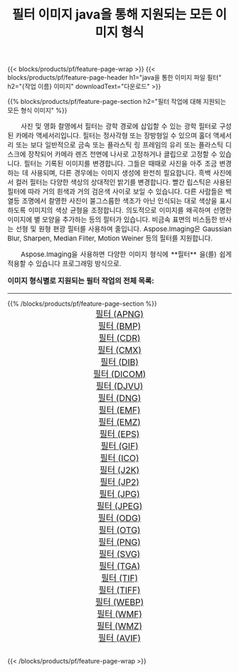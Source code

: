 ﻿---
title: 필터 이미지 java을 통해 지원되는 모든 이미지 형식 
weight: 3920
url: /ko/java/filter/ 
lang: ko
langdirlevel: 2
locales: zh-hans,ja,it,ru,de,es,fr,nl,id,lt,pl,pt,vi,tr,ko,zh-hant,ar,hi,th,sv,cs,uk,he
description: Aspose.Imaging을 사용하면 java을 통해 쉽게 필터 이미지를 만들 수 있습니다.
---

{{< blocks/products/pf/feature-page-wrap >}}
{{< blocks/products/pf/feature-page-header h1="java을 통한 이미지 파일 필터" h2="{작업 이름} 이미지" downloadText="다운로드" >}}


{{% blocks/products/pf/feature-page-section  h2="필터 작업에 대해 지원되는 모든 형식 이미지" %}}
<p align="justify" style="text-indent:2em;font-size:15px;">
사진 및 영화 촬영에서 필터는 광학 경로에 삽입할 수 있는 광학 필터로 구성된 카메라 액세서리입니다. 필터는 정사각형 또는 장방형일 수 있으며 홀더 액세서리 또는 보다 일반적으로 금속 또는 플라스틱 링 프레임의 유리 또는 플라스틱 디스크에 장착되어 카메라 렌즈 전면에 나사로 고정하거나 클립으로 고정할 수 있습니다. 필터는 기록된 이미지를 변경합니다. 그들은 때때로 사진을 아주 조금 변경하는 데 사용되며, 다른 경우에는 이미지 생성에 완전히 필요합니다. 흑백 사진에서 컬러 필터는 다양한 색상의 상대적인 밝기를 변경합니다. 빨간 립스틱은 사용된 필터에 따라 거의 흰색과 거의 검은색 사이로 보일 수 있습니다. 다른 사람들은 백열등 조명에서 촬영한 사진이 불그스름한 색조가 아닌 인식되는 대로 색상을 표시하도록 이미지의 색상 균형을 조정합니다. 의도적으로 이미지를 왜곡하여 선명한 이미지에 별 모양을 추가하는 등의 필터가 있습니다. 비금속 표면의 비스듬한 반사는 선형 및 원형 편광 필터를 사용하여 줄입니다. Aspose.Imaging은 Gaussian Blur, Sharpen, Median Filter, Motion Weiner 등의 필터를 지원합니다.
</p>
<p align="justify" style="text-indent:2em;font-size:15px;">
Aspose.Imaging을 사용하면 다양한 이미지 형식에 **필터** 을(를) 쉽게 적용할 수 있습니다 프로그래밍 방식으로. 
</p>
<h3 style="margin-top:16px;">
이미지 형식별로 지원되는 필터 작업의 전체 목록:
</h3>
<hr/>
{{% /blocks/products/pf/feature-page-section %}}
<div class="container-fluid productfamilypage bg-gray">
    <div class="convertypes bg-gray agp-content section">
        <div class="container">
		<div class="row other-converters" style="gap: 10px;font-size: 19px;text-align:center;">
		    <div class='col-md-3 other-converter remove-lp remove-rp'><a href="/imaging/ko/java/filter/apng/" style="padding:15px;">필터 (APNG)</a></div><div class='col-md-3 other-converter remove-lp remove-rp'><a href="/imaging/ko/java/filter/bmp/" style="padding:15px;">필터 (BMP)</a></div><div class='col-md-3 other-converter remove-lp remove-rp'><a href="/imaging/ko/java/filter/cdr/" style="padding:15px;">필터 (CDR)</a></div><div class='col-md-3 other-converter remove-lp remove-rp'><a href="/imaging/ko/java/filter/cmx/" style="padding:15px;">필터 (CMX)</a></div><div class='col-md-3 other-converter remove-lp remove-rp'><a href="/imaging/ko/java/filter/dib/" style="padding:15px;">필터 (DIB)</a></div><div class='col-md-3 other-converter remove-lp remove-rp'><a href="/imaging/ko/java/filter/dicom/" style="padding:15px;">필터 (DICOM)</a></div><div class='col-md-3 other-converter remove-lp remove-rp'><a href="/imaging/ko/java/filter/djvu/" style="padding:15px;">필터 (DJVU)</a></div><div class='col-md-3 other-converter remove-lp remove-rp'><a href="/imaging/ko/java/filter/dng/" style="padding:15px;">필터 (DNG)</a></div><div class='col-md-3 other-converter remove-lp remove-rp'><a href="/imaging/ko/java/filter/emf/" style="padding:15px;">필터 (EMF)</a></div><div class='col-md-3 other-converter remove-lp remove-rp'><a href="/imaging/ko/java/filter/emz/" style="padding:15px;">필터 (EMZ)</a></div><div class='col-md-3 other-converter remove-lp remove-rp'><a href="/imaging/ko/java/filter/eps/" style="padding:15px;">필터 (EPS)</a></div><div class='col-md-3 other-converter remove-lp remove-rp'><a href="/imaging/ko/java/filter/gif/" style="padding:15px;">필터 (GIF)</a></div><div class='col-md-3 other-converter remove-lp remove-rp'><a href="/imaging/ko/java/filter/ico/" style="padding:15px;">필터 (ICO)</a></div><div class='col-md-3 other-converter remove-lp remove-rp'><a href="/imaging/ko/java/filter/j2k/" style="padding:15px;">필터 (J2K)</a></div><div class='col-md-3 other-converter remove-lp remove-rp'><a href="/imaging/ko/java/filter/jp2/" style="padding:15px;">필터 (JP2)</a></div><div class='col-md-3 other-converter remove-lp remove-rp'><a href="/imaging/ko/java/filter/jpg/" style="padding:15px;">필터 (JPG)</a></div><div class='col-md-3 other-converter remove-lp remove-rp'><a href="/imaging/ko/java/filter/jpeg/" style="padding:15px;">필터 (JPEG)</a></div><div class='col-md-3 other-converter remove-lp remove-rp'><a href="/imaging/ko/java/filter/odg/" style="padding:15px;">필터 (ODG)</a></div><div class='col-md-3 other-converter remove-lp remove-rp'><a href="/imaging/ko/java/filter/otg/" style="padding:15px;">필터 (OTG)</a></div><div class='col-md-3 other-converter remove-lp remove-rp'><a href="/imaging/ko/java/filter/png/" style="padding:15px;">필터 (PNG)</a></div><div class='col-md-3 other-converter remove-lp remove-rp'><a href="/imaging/ko/java/filter/svg/" style="padding:15px;">필터 (SVG)</a></div><div class='col-md-3 other-converter remove-lp remove-rp'><a href="/imaging/ko/java/filter/tga/" style="padding:15px;">필터 (TGA)</a></div><div class='col-md-3 other-converter remove-lp remove-rp'><a href="/imaging/ko/java/filter/tif/" style="padding:15px;">필터 (TIF)</a></div><div class='col-md-3 other-converter remove-lp remove-rp'><a href="/imaging/ko/java/filter/tiff/" style="padding:15px;">필터 (TIFF)</a></div><div class='col-md-3 other-converter remove-lp remove-rp'><a href="/imaging/ko/java/filter/webp/" style="padding:15px;">필터 (WEBP)</a></div><div class='col-md-3 other-converter remove-lp remove-rp'><a href="/imaging/ko/java/filter/wmf/" style="padding:15px;">필터 (WMF)</a></div><div class='col-md-3 other-converter remove-lp remove-rp'><a href="/imaging/ko/java/filter/wmz/" style="padding:15px;">필터 (WMZ)</a></div><div class='col-md-3 other-converter remove-lp remove-rp'><a href="/imaging/ko/java/filter/avif/" style="padding:15px;">필터 (AVIF)</a></div>
                </div>
        </div>
    </div>
</div>
<br/>

{{< /blocks/products/pf/feature-page-wrap >}}
